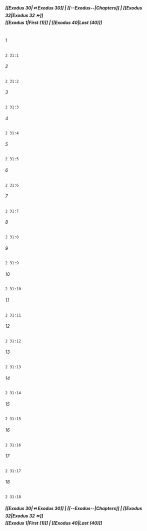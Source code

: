 
##### **[[Exodus 30|⏪ Exodus 30]] | [[--Exodus--|Chapters]] | [[Exodus 32|Exodus 32 ⏩]]**<br>**[[Exodus 1|First (1)]] | [[Exodus 40|Last (40)]]**<br><br>

###### 1
``` verse
2 31:1
```
###### 2
``` verse
2 31:2
```
###### 3
``` verse
2 31:3
```
###### 4
``` verse
2 31:4
```
###### 5
``` verse
2 31:5
```
###### 6
``` verse
2 31:6
```
###### 7
``` verse
2 31:7
```
###### 8
``` verse
2 31:8
```
###### 9
``` verse
2 31:9
```
###### 10
``` verse
2 31:10
```
###### 11
``` verse
2 31:11
```
###### 12
``` verse
2 31:12
```
###### 13
``` verse
2 31:13
```
###### 14
``` verse
2 31:14
```
###### 15
``` verse
2 31:15
```
###### 16
``` verse
2 31:16
```
###### 17
``` verse
2 31:17
```
###### 18
``` verse
2 31:18
```

##### **[[Exodus 30|⏪ Exodus 30]] | [[--Exodus--|Chapters]] | [[Exodus 32|Exodus 32 ⏩]]**<br>**[[Exodus 1|First (1)]] | [[Exodus 40|Last (40)]]**
